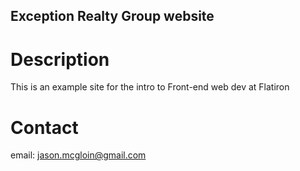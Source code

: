 Exception Realty Group website
---
# Description
This is an example site for the intro to Front-end web dev at Flatiron

# Contact

email: jason.mcgloin@gmail.com